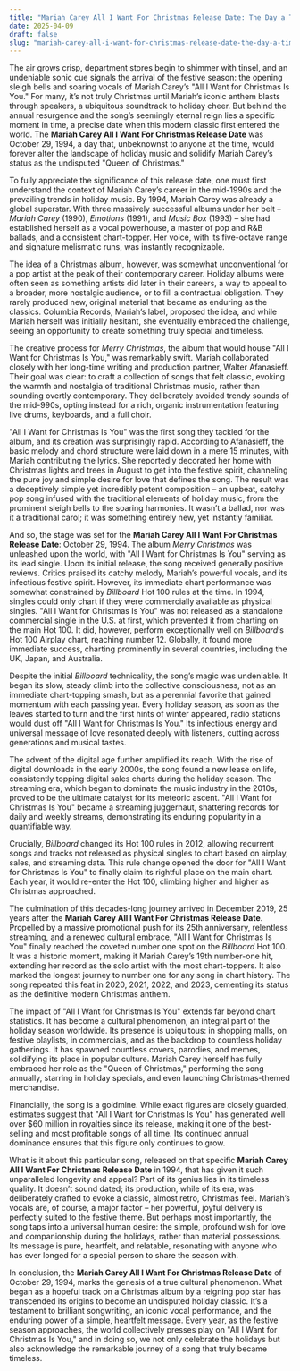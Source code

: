 ```yaml
---
title: "Mariah Carey All I Want For Christmas Release Date: The Day a Timeless Holiday Anthem Was Born"
date: 2025-04-09
draft: false
slug: "mariah-carey-all-i-want-for-christmas-release-date-the-day-a-timeless-holiday-anthem-was-born" 
---
```


The air grows crisp, department stores begin to shimmer with tinsel, and an undeniable sonic cue signals the arrival of the festive season: the opening sleigh bells and soaring vocals of Mariah Carey’s "All I Want for Christmas Is You." For many, it’s not truly Christmas until Mariah’s iconic anthem blasts through speakers, a ubiquitous soundtrack to holiday cheer. But behind the annual resurgence and the song’s seemingly eternal reign lies a specific moment in time, a precise date when this modern classic first entered the world. The **Mariah Carey All I Want For Christmas Release Date** was October 29, 1994, a day that, unbeknownst to anyone at the time, would forever alter the landscape of holiday music and solidify Mariah Carey’s status as the undisputed "Queen of Christmas."

To fully appreciate the significance of this release date, one must first understand the context of Mariah Carey’s career in the mid-1990s and the prevailing trends in holiday music. By 1994, Mariah Carey was already a global superstar. With three massively successful albums under her belt – *Mariah Carey* (1990), *Emotions* (1991), and *Music Box* (1993) – she had established herself as a vocal powerhouse, a master of pop and R&B ballads, and a consistent chart-topper. Her voice, with its five-octave range and signature melismatic runs, was instantly recognizable.

The idea of a Christmas album, however, was somewhat unconventional for a pop artist at the peak of their contemporary career. Holiday albums were often seen as something artists did later in their careers, a way to appeal to a broader, more nostalgic audience, or to fill a contractual obligation. They rarely produced new, original material that became as enduring as the classics. Columbia Records, Mariah’s label, proposed the idea, and while Mariah herself was initially hesitant, she eventually embraced the challenge, seeing an opportunity to create something truly special and timeless.

The creative process for *Merry Christmas*, the album that would house "All I Want for Christmas Is You," was remarkably swift. Mariah collaborated closely with her long-time writing and production partner, Walter Afanasieff. Their goal was clear: to craft a collection of songs that felt classic, evoking the warmth and nostalgia of traditional Christmas music, rather than sounding overtly contemporary. They deliberately avoided trendy sounds of the mid-990s, opting instead for a rich, organic instrumentation featuring live drums, keyboards, and a full choir.

"All I Want for Christmas Is You" was the first song they tackled for the album, and its creation was surprisingly rapid. According to Afanasieff, the basic melody and chord structure were laid down in a mere 15 minutes, with Mariah contributing the lyrics. She reportedly decorated her home with Christmas lights and trees in August to get into the festive spirit, channeling the pure joy and simple desire for love that defines the song. The result was a deceptively simple yet incredibly potent composition – an upbeat, catchy pop song infused with the traditional elements of holiday music, from the prominent sleigh bells to the soaring harmonies. It wasn’t a ballad, nor was it a traditional carol; it was something entirely new, yet instantly familiar.

And so, the stage was set for the **Mariah Carey All I Want For Christmas Release Date**: October 29, 1994. The album *Merry Christmas* was unleashed upon the world, with "All I Want for Christmas Is You" serving as its lead single. Upon its initial release, the song received generally positive reviews. Critics praised its catchy melody, Mariah’s powerful vocals, and its infectious festive spirit. However, its immediate chart performance was somewhat constrained by *Billboard* Hot 100 rules at the time. In 1994, singles could only chart if they were commercially available as physical singles. "All I Want for Christmas Is You" was not released as a standalone commercial single in the U.S. at first, which prevented it from charting on the main Hot 100. It did, however, perform exceptionally well on *Billboard*‘s Hot 100 Airplay chart, reaching number 12. Globally, it found more immediate success, charting prominently in several countries, including the UK, Japan, and Australia.

Despite the initial *Billboard* technicality, the song’s magic was undeniable. It began its slow, steady climb into the collective consciousness, not as an immediate chart-topping smash, but as a perennial favorite that gained momentum with each passing year. Every holiday season, as soon as the leaves started to turn and the first hints of winter appeared, radio stations would dust off "All I Want for Christmas Is You." Its infectious energy and universal message of love resonated deeply with listeners, cutting across generations and musical tastes.

The advent of the digital age further amplified its reach. With the rise of digital downloads in the early 2000s, the song found a new lease on life, consistently topping digital sales charts during the holiday season. The streaming era, which began to dominate the music industry in the 2010s, proved to be the ultimate catalyst for its meteoric ascent. "All I Want for Christmas Is You" became a streaming juggernaut, shattering records for daily and weekly streams, demonstrating its enduring popularity in a quantifiable way.

Crucially, *Billboard* changed its Hot 100 rules in 2012, allowing recurrent songs and tracks not released as physical singles to chart based on airplay, sales, and streaming data. This rule change opened the door for "All I Want for Christmas Is You" to finally claim its rightful place on the main chart. Each year, it would re-enter the Hot 100, climbing higher and higher as Christmas approached.

The culmination of this decades-long journey arrived in December 2019, 25 years after the **Mariah Carey All I Want For Christmas Release Date**. Propelled by a massive promotional push for its 25th anniversary, relentless streaming, and a renewed cultural embrace, "All I Want for Christmas Is You" finally reached the coveted number one spot on the *Billboard* Hot 100. It was a historic moment, making it Mariah Carey’s 19th number-one hit, extending her record as the solo artist with the most chart-toppers. It also marked the longest journey to number one for any song in chart history. The song repeated this feat in 2020, 2021, 2022, and 2023, cementing its status as the definitive modern Christmas anthem.

The impact of "All I Want for Christmas Is You" extends far beyond chart statistics. It has become a cultural phenomenon, an integral part of the holiday season worldwide. Its presence is ubiquitous: in shopping malls, on festive playlists, in commercials, and as the backdrop to countless holiday gatherings. It has spawned countless covers, parodies, and memes, solidifying its place in popular culture. Mariah Carey herself has fully embraced her role as the "Queen of Christmas," performing the song annually, starring in holiday specials, and even launching Christmas-themed merchandise.

Financially, the song is a goldmine. While exact figures are closely guarded, estimates suggest that "All I Want for Christmas Is You" has generated well over $60 million in royalties since its release, making it one of the best-selling and most profitable songs of all time. Its continued annual dominance ensures that this figure only continues to grow.

What is it about this particular song, released on that specific **Mariah Carey All I Want For Christmas Release Date** in 1994, that has given it such unparalleled longevity and appeal? Part of its genius lies in its timeless quality. It doesn’t sound dated; its production, while of its era, was deliberately crafted to evoke a classic, almost retro, Christmas feel. Mariah’s vocals are, of course, a major factor – her powerful, joyful delivery is perfectly suited to the festive theme. But perhaps most importantly, the song taps into a universal human desire: the simple, profound wish for love and companionship during the holidays, rather than material possessions. Its message is pure, heartfelt, and relatable, resonating with anyone who has ever longed for a special person to share the season with.

In conclusion, the **Mariah Carey All I Want For Christmas Release Date** of October 29, 1994, marks the genesis of a true cultural phenomenon. What began as a hopeful track on a Christmas album by a reigning pop star has transcended its origins to become an undisputed holiday classic. It’s a testament to brilliant songwriting, an iconic vocal performance, and the enduring power of a simple, heartfelt message. Every year, as the festive season approaches, the world collectively presses play on "All I Want for Christmas Is You," and in doing so, we not only celebrate the holidays but also acknowledge the remarkable journey of a song that truly became timeless.